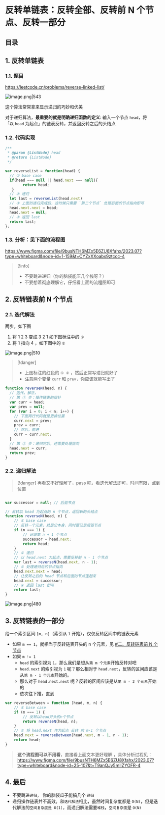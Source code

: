 
# 反转单链表：反转全部、反转前 N 个节点、反转一部分




## 目录
<!-- toc -->
 ## 1. 反转单链表 

### 1.1. 题目

https://leetcode.cn/problems/reverse-linked-list/

![image.png|543](https://832-1310531898.cos.ap-beijing.myqcloud.com/a444f3cfa45e08ed2455b6d3a6ed5679.png)

这个算法常常拿来显示递归的巧妙和优美

对于递归算法，**最重要的就是明确递归函数的定义**:  输入一个节点 `head`，将「以 `head` 为起点」的链表反转，并返回反转之后的头结点 

### 1.2. 代码实现

```javascript
/**
 * @param {ListNode} head
 * @return {ListNode}
 */

var reverseList = function(head) {
  // ① base case 
  if(head === null || head.next === null){
        return head;
   }
  // ② 递归
  let last = reverseList(head.next)
  // ③ 上面的递归完成后，这时候只需要 `第二个节点` 处理后面的节点指向即可
  head.next.next = head;
  head.next = null;
  // ④ 返回 last
  return last;
};
```

### 1.3. 分析：见下面的流程图

https://www.figma.com/file/9busNTH6MZx5E6ZU8Xfahx/2023.07?type=whiteboard&node-id=1-159&t=CYZxXXoabx9ztccc-4

> [!info]
> - 不要跳进递归（你的脑袋能压几个栈呀？）
> - 不要想着彻底理解它，仔细看上面的流程图即可

## 2. 反转链表前 N 个节点

### 2.1. 迭代解法

两步，如下图

1. 将 1 2 3 变成 3 2 1 如下图标注中的 `①`
2. 将 1 指向 4 ，如下图中的 `②`
 
![image.png|510](https://832-1310531898.cos.ap-beijing.myqcloud.com/5fb53c7d851607b64d3ad4b6ef17f25c.png)

> [!danger]
> - 上图标注的红色的 `① ②` ，然后正常写递归就好了
> - 注意两个变量 `curr` 和 `prev`，你应该就能写出了

```javascript
function reverseN(head, n) {
  // 迭代，解法， 
  // 第 ① 步：操作链表的指针
  var curr = head;
  var prev = null;
  for (var i = 0; i < n; i++) {
	// 下面两行代码就是更换位置
    curr.next = prev; 
    prev = curr; 
    // 然后，前进
    curr = curr.next;
  }
  // 第 ② 步：递归完后，还需要处理指向
  head.next = curr;
  return prev;
}

```

### 2.2. 递归解法

> [!danger]
> 再看又不好理解了，pass 吧，看迭代解法即可，时间有限，点到位置

```javascript

var successor = null; // 后驱节点

// 反转以 head 为起点的 n 个节点，返回新的头结点
function reverseN(head, n) {
    // ① base case
    // 反转一个元素，就是它本身，同时要记录后驱节点
    if (n === 1) {
        // 记录第 n + 1 个节点
        successor = head.next;
        return head;
    }
    // ② 递归
    // 以 head.next 为起点，需要反转前 n - 1 个节点
    var last = reverseN(head.next, n - 1);
	// ③ 处理递归后的节点指向
    head.next.next = head;
    // 让反转之后的 head 节点和后面的节点连起来
    head.next = successor;
    // ④ 返回 last 即可
    return last;
}
```

![image.png|480](https://832-1310531898.cos.ap-beijing.myqcloud.com/caeae889a676751bdd2c7d083c720ecd.png)

## 3. 反转链表的一部分

给一个索引区间 `[m, n]`（索引从 `1` 开始），仅仅反转区间中的链表元素

- 如果 `m == 1`，就相当于反转链表开头的 n 个元素，见  [#二、反转链表前 N 个节点](/post/kW3xUOwD.html#二、反转链表前-N-个节点)
- 如果 `m != 1`
	-  `head` 的索引视为 `1`，那么我们是想从`第 m 个元素`开始反转对吧
	-  `head.next` 的索引视为 `1` 呢？那么相对于 `head.next`，反转的区间应该是从`第 m - 1 个元素`开始的。
	- 那么对于 `head.next.next` 呢？反转的区间应该是从`第 m - 2 个元素`开始的
	- 依次往下推，直到

```javascript
var reverseBetween = function (head, m, n) {
    // ① base case
    if (m === 1) {
        // 反转以head开头的n个节点
        return reverseN(head, n);
    }
    // ② 将 head.next 作为起点 反转 前 m-1 个节点
    head.next = reverseBetween(head.next, m - 1, n - 1);
    return head;
}
```

>  **这个流程图可以不用看**，直接看上面文本更好理解 ，具体分析过程见：  https://www.figma.com/file/9busNTH6MZx5E6ZU8Xfahx/2023.07?type=whiteboard&node-id=25-107&t=T9anQJy5miIZYOFR-4

## 4. 最后

- 不要跳进`递归`， 你的脑袋瓜子能搞几个 `递归`
- 递归操作链表并不高效。和`迭代解法`相比，虽然时间复杂度都是 `O(N)`，但是迭代解法的`空间复杂度是 O(1)`，而递归解法需要`堆栈`，`空间复杂度`是 `O(N)`

